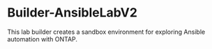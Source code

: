 # Builder-AnsibleLabV2
 
This lab builder creates a sandbox environment for exploring Ansible automation with ONTAP.

